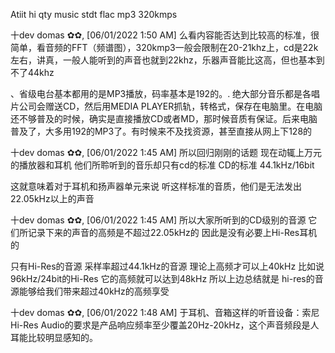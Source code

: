 Atiit hi qty music stdt flac mp3 320kmps


十dev domas ✿✿, [06/01/2022 1:50 AM]
么看内容能否达到比较高的标准，很简单，看音频的FFT（频谱图），320kmp3一般会限制在20-21khz上，cd是22k左右，讲真，一般人能听到的声音也就到22khz，乐器声音能比这高，但也基本到不了44khz


、省级电台基本都用的是MP3播放，码率基本是192的。.
绝大部分音乐都是各唱片公司会赠送CD，然后用MEDIA PLAYER抓轨，转格式，保存在电脑里。在电脑还不够普及的时候，确实是直接播放CD或者MD，那时候音质有保证。后来电脑普及了，大多用192的MP3了。有时候来不及找资源，甚至直接从网上下128的

十dev domas ✿✿, [06/01/2022 1:45 AM]
所以回归刚刚的话题 现在动辄上万元的播放器和耳机 他们所聆听到的音乐却只有cd的标准 CD的标准 44.1kHz/16bit

这就意味着对于耳机和扬声器单元来说 听这样标准的音质，他们是无法发出22.05kHz以上的声音

十dev domas ✿✿, [06/01/2022 1:45 AM]
所以大家所听到的CD级别的音源 它们所记录下来的声音的高频是不超过22.05kHz的 因此是没有必要上Hi-Res耳机的

只有Hi-Res的音源 采样率超过44.1kHz的音源 理论上高频才可以上40kHz 比如说96kHz/24bit的Hi-Res 它的高频就可以达到48kHz 所以上边总结就是 hi-res的音源能够给我们带来超过40kHz的高频享受

十dev domas ✿✿, [06/01/2022 1:48 AM]
于耳机、音箱这样的听音设备：索尼Hi-Res Audio的要求是产品响应频率至少覆盖20Hz-20kHz，这个声音频段是人耳能比较明显感知的。
